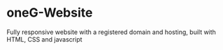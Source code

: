 # oneG-Website
Fully responsive website with a registered domain and hosting, built with HTML, CSS and javascript
